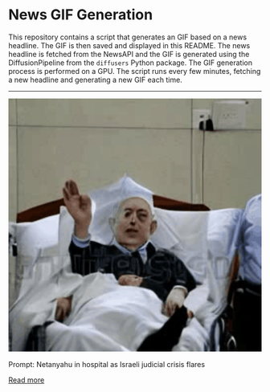 # News GIF Generation
This repository contains a script that generates an GIF based on a news headline. The GIF is then saved and displayed in this README.
The news headline is fetched from the NewsAPI and the GIF is generated using the DiffusionPipeline from the `diffusers` Python package. The GIF generation process is performed on a GPU.
The script runs every few minutes, fetching a new headline and generating a new GIF each time.

---

![Generated GIF](output.gif?raw=true&v=1690200860)

Prompt: Netanyahu in hospital as Israeli judicial crisis flares

[Read more](https://www.cnbc.com/2023/07/23/israels-netanyahu-in-hospital-after-getting-pacemaker.html)